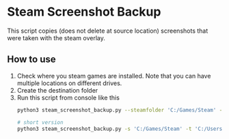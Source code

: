 # Steam Screenshot Backup
This script copies (does not delete at source location) screenshots that were taken with the steam overlay.

## How to use
1. Check where you steam games are installed. Note that you can have multiple locations on different drives.
1. Create the destination folder
1. Run this script from console like this
    ```sh
    python3 steam_screenshot_backup.py --steamfolder 'C:/Games/Steam' --targetfolder 'C:/Users/Oshimani/Desktop/SteamScreenshots'

    # short version
    python3 steam_screenshot_backup.py -s 'C:/Games/Steam' -t 'C:/Users/Oshimani/Desktop/SteamScreenshots'
    ```